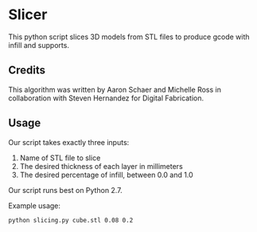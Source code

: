 # Slicer
This python script slices 3D models from STL files to produce gcode with infill and supports.

## Credits
This algorithm was written by Aaron Schaer and Michelle Ross in collaboration with Steven Hernandez for Digital Fabrication.

## Usage
Our script takes exactly three inputs:
1. Name of STL file to slice
2. The desired thickness of each layer in millimeters
3. The desired percentage of infill, between 0.0 and 1.0

Our script runs best on Python 2.7.

Example usage:

`python slicing.py cube.stl 0.08 0.2`


